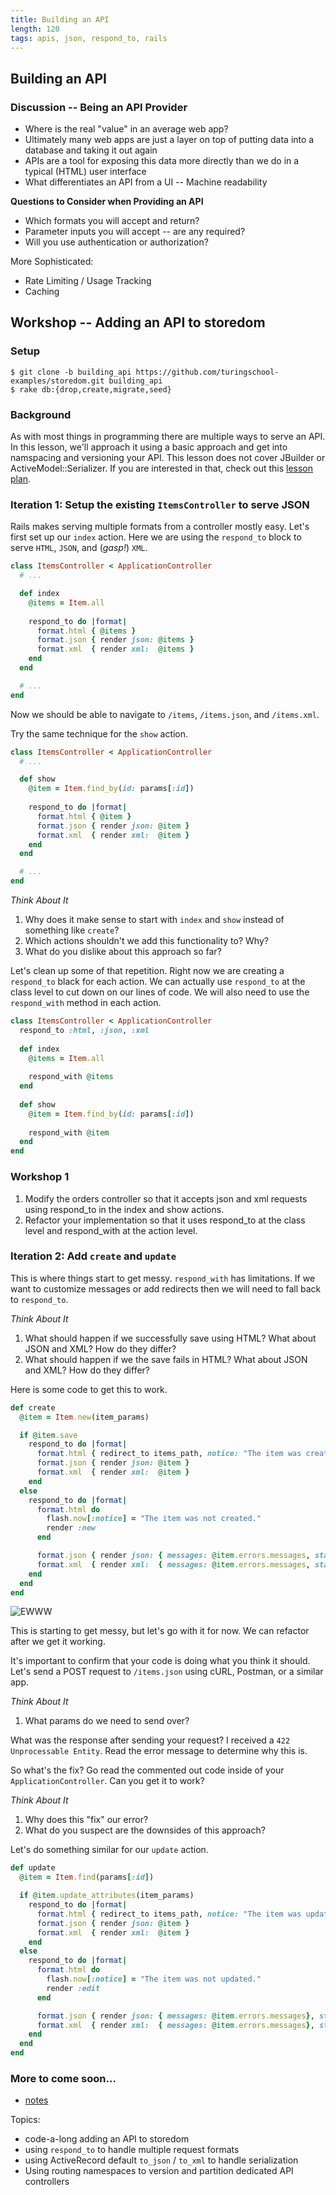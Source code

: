 ```yaml
---
title: Building an API
length: 120
tags: apis, json, respond_to, rails
---
```


## Building an API

### Discussion -- Being an API Provider

* Where is the real "value" in an average web app?
* Ultimately many web apps are just a layer on top of putting data
into a database and taking it out again
* APIs are a tool for exposing this data more directly than we do
in a typical (HTML) user interface
* What differentiates an API from a UI -- Machine readability

__Questions to Consider when Providing an API__

* Which formats you will accept and return?
* Parameter inputs you will accept -- are any required?
* Will you use authentication or authorization?

More Sophisticated:

* Rate Limiting / Usage Tracking
* Caching

## Workshop -- Adding an API to storedom

### Setup

```
$ git clone -b building_api https://github.com/turingschool-examples/storedom.git building_api
$ rake db:{drop,create,migrate,seed}
```

### Background

As with most things in programming there are multiple ways to serve an API. In this lesson, we'll approach it using a basic approach and get into namspacing and versioning your API. This lesson does not cover JBuilder or ActiveModel::Serializer. If you are interested in that, check out this [lesson plan](serving_json_from_rails.md).

### Iteration 1: Setup the existing `ItemsController` to serve JSON

Rails makes serving multiple formats from a controller mostly easy. Let's first set up our `index` action. Here we are using the `respond_to` block to serve `HTML`, `JSON`, and (_gasp!_) `XML`.

```ruby
class ItemsController < ApplicationController
  # ...

  def index
    @items = Item.all
   
    respond_to do |format|
      format.html { @items }
      format.json { render json: @items }
      format.xml  { render xml:  @items }
    end
  end

  # ...
end
```

Now we should be able to navigate to `/items`, `/items.json`, and `/items.xml`.

Try the same technique for the `show` action.

```ruby
class ItemsController < ApplicationController
  # ...

  def show
    @item = Item.find_by(id: params[:id])
 
    respond_to do |format|
      format.html { @item }
      format.json { render json: @item }
      format.xml  { render xml:  @item }
    end
  end

  # ...
end
```

*Think About It*

1. Why does it make sense to start with `index` and `show` instead of something like `create`?
1. Which actions shouldn't we add this functionality to? Why?
1. What do you dislike about this approach so far?

Let's clean up some of that repetition. Right now we are creating a `respond_to` black for each action. We can actually use `respond_to` at the class level to cut down on our lines of code. We will also need to use the `respond_with` method in each action.

```ruby
class ItemsController < ApplicationController
  respond_to :html, :json, :xml
 
  def index
    @items = Item.all
 
    respond_with @items
  end
 
  def show
    @item = Item.find_by(id: params[:id])
 
    respond_with @item
  end
end
```

### Workshop 1

1. Modify the orders controller so that it accepts json and xml requests using respond_to in the index and show actions.
1. Refactor your implementation so that it uses respond_to at the class level and respond_with at the action level.

### Iteration 2: Add `create` and `update`

This is where things start to get messy. `respond_with` has limitations. If we want to customize messages or add redirects then we will need to fall back to `respond_to`.

*Think About It*

1. What should happen if we successfully save using HTML? What about JSON and XML? How do they differ?
1. What should happen if we the save fails in HTML? What about JSON and XML? How do they differ?

Here is some code to get this to work.

```ruby
def create
  @item = Item.new(item_params)

  if @item.save
    respond_to do |format|
      format.html { redirect_to items_path, notice: "The item was created." }
      format.json { render json: @item }
      format.xml  { render xml:  @item }
    end
  else
    respond_to do |format|
      format.html do
        flash.now[:notice] = "The item was not created."
        render :new
      end

      format.json { render json: { messages: @item.errors.messages, status: 400 } }
      format.xml  { render xml:  { messages: @item.errors.messages, status: 400 } }
    end
  end
end
```

![EWWW](https://cdn.meme.am/instances/500x/67785810.jpg)

This is starting to get messy, but let's go with it for now. We can refactor after we get it working.

It's important to confirm that your code is doing what you think it should. Let's send a POST request to `/items.json` using cURL, Postman, or a similar app.

*Think About It*

1. What params do we need to send over?

What was the response after sending your request? I received a `422 Unprocessable Entity`. Read the error message to determine why this is.

So what's the fix? Go read the commented out code inside of your `ApplicationController`. Can you get it to work?

*Think About It*

1. Why does this "fix" our error?
1. What do you suspect are the downsides of this approach?

Let's do something similar for our `update` action.

```ruby
def update
  @item = Item.find(params[:id])

  if @item.update_attributes(item_params)
    respond_to do |format|
      format.html { redirect_to items_path, notice: "The item was updated." }
      format.json { render json: @item }
      format.xml  { render xml:  @item }
    end
  else
    respond_to do |format|
      format.html do
        flash.now[:notice] = "The item was not updated."
        render :edit
      end

      format.json { render json: { messages: @item.errors.messages}, status: 400 }
      format.xml  { render xml:  { messages: @item.errors.messages}, status: 400 }
    end
  end
end
```

### More to come soon...

* [notes](https://www.dropbox.com/s/13amb27emariz2q/Turing%20-%20Building%20an%20API%20%28Notes%29.pages?dl=0)

Topics:

* code-a-long adding an API to storedom
* using `respond_to` to handle multiple request formats
* using ActiveRecord default `to_json` / `to_xml` to handle serialization
* Using routing namespaces to version and partition dedicated API controllers
